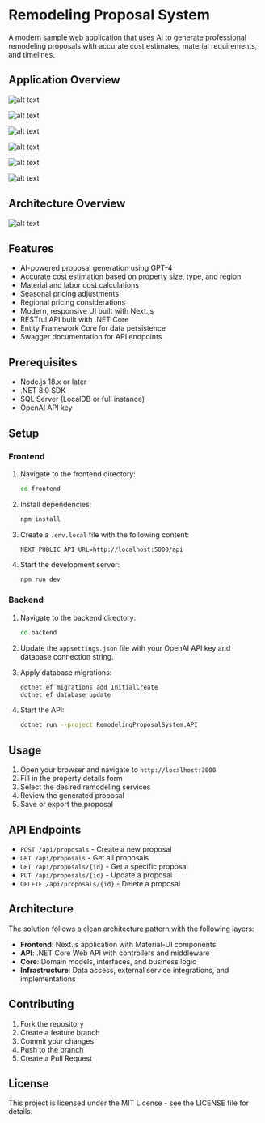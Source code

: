 # Remodeling Proposal System

A modern sample web application that uses AI to generate professional remodeling proposals with accurate cost estimates, material requirements, and timelines.


## Application Overview
![alt text](doc/land1.JPG)

![alt text](doc/step1.JPG)

![alt text](doc/step2.JPG)

![alt text](doc/step3.JPG)

![alt text](doc/step4.JPG)

![alt text](doc/proposal1.JPG)


## Architecture Overview

![alt text](doc/arch_overview.jpg)


## Features

- AI-powered proposal generation using GPT-4
- Accurate cost estimation based on property size, type, and region
- Material and labor cost calculations
- Seasonal pricing adjustments
- Regional pricing considerations
- Modern, responsive UI built with Next.js
- RESTful API built with .NET Core
- Entity Framework Core for data persistence
- Swagger documentation for API endpoints

## Prerequisites

- Node.js 18.x or later
- .NET 8.0 SDK
- SQL Server (LocalDB or full instance)
- OpenAI API key

## Setup

### Frontend

1. Navigate to the frontend directory:
   ```bash
   cd frontend
   ```

2. Install dependencies:
   ```bash
   npm install
   ```

3. Create a `.env.local` file with the following content:
   ```
   NEXT_PUBLIC_API_URL=http://localhost:5000/api
   ```

4. Start the development server:
   ```bash
   npm run dev
   ```

### Backend

1. Navigate to the backend directory:
   ```bash
   cd backend
   ```

2. Update the `appsettings.json` file with your OpenAI API key and database connection string.

3. Apply database migrations:
   ```bash
   dotnet ef migrations add InitialCreate
   dotnet ef database update
   ```

4. Start the API:
   ```bash
   dotnet run --project RemodelingProposalSystem.API
   ```

## Usage

1. Open your browser and navigate to `http://localhost:3000`
2. Fill in the property details form
3. Select the desired remodeling services
4. Review the generated proposal
5. Save or export the proposal

## API Endpoints

- `POST /api/proposals` - Create a new proposal
- `GET /api/proposals` - Get all proposals
- `GET /api/proposals/{id}` - Get a specific proposal
- `PUT /api/proposals/{id}` - Update a proposal
- `DELETE /api/proposals/{id}` - Delete a proposal

## Architecture

The solution follows a clean architecture pattern with the following layers:

- **Frontend**: Next.js application with Material-UI components
- **API**: .NET Core Web API with controllers and middleware
- **Core**: Domain models, interfaces, and business logic
- **Infrastructure**: Data access, external service integrations, and implementations

## Contributing

1. Fork the repository
2. Create a feature branch
3. Commit your changes
4. Push to the branch
5. Create a Pull Request

## License

This project is licensed under the MIT License - see the LICENSE file for details. 
